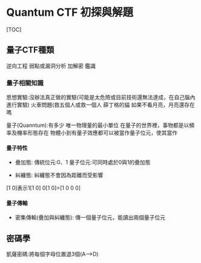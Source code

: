# Quantum CTF 初探與解題
[TOC]
## 量子CTF種類
逆向工程 弱點或漏洞分析 加解密 鑑識
### 量子相關知識
思想實驗:沒辦法真正做的實驗(可能是太危險或目前技術還無法達成，在自己腦內進行實驗)
火車問題(救五個人或救一個人
薛丁格的貓
如果不看月亮，月亮還存在嗎

量子(Quanntum):有多少
唯一物理量的最小單位
在量子的世界裡，事物都是以頻率及機率形態存在
物體小到有量子效應都可以被當作量子位元，使其當作

#### 量子特性
- 疊加態:
傳統位元:0、1
量子位元:可同時處於0與1的疊加態

- 糾纏態:
糾纏態不會因為距離而受影響

[1 0]表示1[1 0] 0[1 0]=[1 0 0 0]

#### 量子傳輸
- 密集傳輸(疊加與糾纏態):
傳一個量子位元，能讀出兩個量子位元


## 密碼學
凱薩密碼:將每個字母位置退3個(A-->D)



